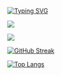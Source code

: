 [![Typing SVG](https://readme-typing-svg.demolab.com?font=Inter&weight=600&size=21&pause=1000&color=0556F3&center=true&vCenter=true&random=false&width=435&lines=Hello+there+%F0%9F%91%8B.+I'm+Minh+Toan;Xin+ch%C3%A0o+%F0%9F%91%8B.+M%C3%ACnh+l%C3%A0+Nguy%E1%BB%85n+Ph%C6%B0%C6%A1ng+Nh%C3%A3)](https://git.io/typing-svg)

![](https://komarev.com/ghpvc/?username=nphuonha2101&style=for-the-badge)

<picture>
  <source
    srcset="https://github-readme-stats.vercel.app/api?username=toannguyen3107&show_icons=true&theme=dark"
    media="(prefers-color-scheme: dark)"
  />
  <source
    srcset="https://github-readme-stats.vercel.app/api?username=nphuonha2101&show_icons=true"
    media="(prefers-color-scheme: light), (prefers-color-scheme: no-preference)"
  />
  <img src="https://github-readme-stats.vercel.app/api?username=nphuonha2101&show_icons=true" />
</picture>

[![GitHub Streak](https://streak-stats.demolab.com/?user=nphuonha2101)](https://git.io/streak-stats)

[![Top Langs](https://github-readme-stats.vercel.app/api/top-langs/?username=nphuonha2101&layout=donut)](https://github.com/anuraghazra/github-readme-stats)

<!--
**nphuonha2101/nphuonha2101** is a ✨ _special_ ✨ repository because its `README.md` (this file) appears on your GitHub profile.

Here are some ideas to get you started:

- 🔭 I’m currently working on ...
- 🌱 I’m currently learning ...
- 👯 I’m looking to collaborate on ...
- 🤔 I’m looking for help with ...
- 💬 Ask me about ...
- 📫 How to reach me: ...
- 😄 Pronouns: ...
- ⚡ Fun fact: ...
-->
